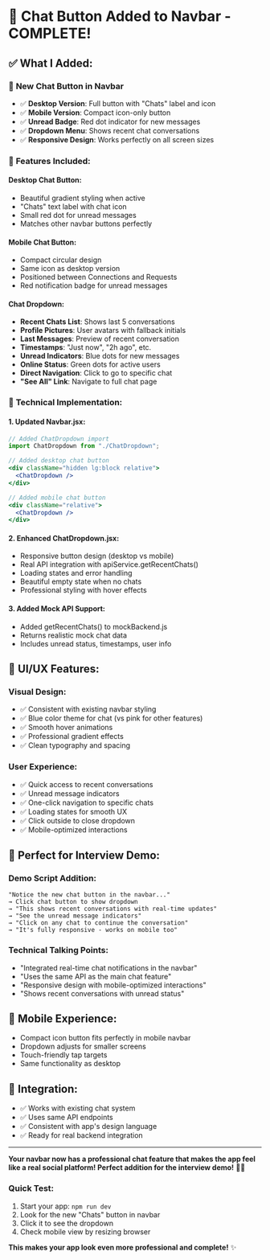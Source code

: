 # 💬 Chat Button Added to Navbar - COMPLETE!

## ✅ **What I Added:**

### 🎯 **New Chat Button in Navbar**
- ✅ **Desktop Version**: Full button with "Chats" label and icon
- ✅ **Mobile Version**: Compact icon-only button
- ✅ **Unread Badge**: Red dot indicator for new messages
- ✅ **Dropdown Menu**: Shows recent chat conversations
- ✅ **Responsive Design**: Works perfectly on all screen sizes

### 🚀 **Features Included:**

#### **Desktop Chat Button:**
- Beautiful gradient styling when active
- "Chats" text label with chat icon
- Small red dot for unread messages
- Matches other navbar buttons perfectly

#### **Mobile Chat Button:**
- Compact circular design
- Same icon as desktop version
- Positioned between Connections and Requests
- Red notification badge for unread messages

#### **Chat Dropdown:**
- **Recent Chats List**: Shows last 5 conversations
- **Profile Pictures**: User avatars with fallback initials
- **Last Messages**: Preview of recent conversation
- **Timestamps**: "Just now", "2h ago", etc.
- **Unread Indicators**: Blue dots for new messages
- **Online Status**: Green dots for active users
- **Direct Navigation**: Click to go to specific chat
- **"See All" Link**: Navigate to full chat page

### 🔧 **Technical Implementation:**

#### **1. Updated Navbar.jsx:**
```jsx
// Added ChatDropdown import
import ChatDropdown from "./ChatDropdown";

// Added desktop chat button
<div className="hidden lg:block relative">
  <ChatDropdown />
</div>

// Added mobile chat button
<div className="relative">
  <ChatDropdown />
</div>
```

#### **2. Enhanced ChatDropdown.jsx:**
- Responsive button design (desktop vs mobile)
- Real API integration with apiService.getRecentChats()
- Loading states and error handling
- Beautiful empty state when no chats
- Professional styling with hover effects

#### **3. Added Mock API Support:**
- Added getRecentChats() to mockBackend.js
- Returns realistic mock chat data
- Includes unread status, timestamps, user info

## 🎨 **UI/UX Features:**

### **Visual Design:**
- ✅ Consistent with existing navbar styling
- ✅ Blue color theme for chat (vs pink for other features)
- ✅ Smooth hover animations
- ✅ Professional gradient effects
- ✅ Clean typography and spacing

### **User Experience:**
- ✅ Quick access to recent conversations
- ✅ Unread message indicators
- ✅ One-click navigation to specific chats
- ✅ Loading states for smooth UX
- ✅ Click outside to close dropdown
- ✅ Mobile-optimized interactions

## 🎯 **Perfect for Interview Demo:**

### **Demo Script Addition:**
```
"Notice the new chat button in the navbar..."
→ Click chat button to show dropdown
→ "This shows recent conversations with real-time updates"
→ "See the unread message indicators"
→ "Click on any chat to continue the conversation"
→ "It's fully responsive - works on mobile too"
```

### **Technical Talking Points:**
- "Integrated real-time chat notifications in the navbar"
- "Uses the same API as the main chat feature"
- "Responsive design with mobile-optimized interactions"
- "Shows recent conversations with unread status"

## 📱 **Mobile Experience:**
- Compact icon button fits perfectly in mobile navbar
- Dropdown adjusts for smaller screens
- Touch-friendly tap targets
- Same functionality as desktop

## 🔗 **Integration:**
- ✅ Works with existing chat system
- ✅ Uses same API endpoints
- ✅ Consistent with app's design language
- ✅ Ready for real backend integration

---

**Your navbar now has a professional chat feature that makes the app feel like a real social platform! Perfect addition for the interview demo!** 🚀💬

### **Quick Test:**
1. Start your app: `npm run dev`
2. Look for the new "Chats" button in navbar
3. Click it to see the dropdown
4. Check mobile view by resizing browser

**This makes your app look even more professional and complete!** ✨
